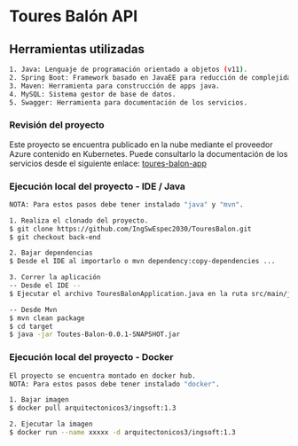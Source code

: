 # Toures Balón API 

## Herramientas utilizadas
```sh
1. Java: Lenguaje de programación orientado a objetos (v11).
2. Spring Boot: Framework basado en JavaEE para reducción de complejidad de creación.
3. Maven: Herramienta para construcción de apps java.
4. MySQL: Sistema gestor de base de datos.
5. Swagger: Herramienta para documentación de los servicios.
```

### Revisión del proyecto

Este proyecto se encuentra publicado en la nube mediante el proveedor Azure contenido en Kubernetes.
Puede consultarlo la documentación de los servicios desde el siguiente enlace: [toures-balon-app](http://52.179.220.78:8080/toures-balon-api/swagger-ui/index.html?configUrl=/toures-balon-api/swagger-config)

### Ejecución local del proyecto - IDE / Java
```sh
NOTA: Para estos pasos debe tener instalado "java" y "mvn".

1. Realiza el clonado del proyecto.
$ git clone https://github.com/IngSwEspec2030/TouresBalon.git
$ git checkout back-end

2. Bajar dependencias
$ Desde el IDE al importarlo o mvn dependency:copy-dependencies ...

3. Correr la aplicación
-- Desde el IDE --
$ Ejecutar el archivo TouresBalonApplication.java en la ruta src/main/java/edu/javeriana/touresbalon

-- Desde Mvn
$ mvn clean package
$ cd target
$ java -jar Toutes-Balon-0.0.1-SNAPSHOT.jar
```

### Ejecución local del proyecto - Docker
```sh
El proyecto se encuentra montado en docker hub.
NOTA: Para estos pasos debe tener instalado "docker".

1. Bajar imagen
$ docker pull arquitectonicos3/ingsoft:1.3

2. Ejecutar la imagen
$ docker run --name xxxxx -d arquitectonicos3/ingsoft:1.3
```
